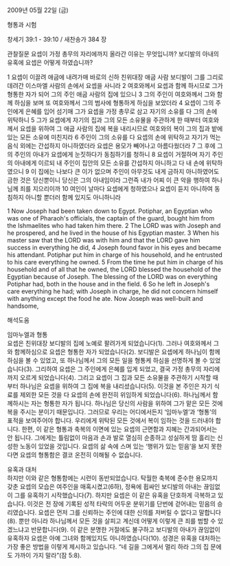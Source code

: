 2009년 05월 22일 (금)

형통과 시험



창세기 39:1 - 39:10 / 새찬송가 384 장


관찰질문
요셉이 가정 총무의 자리에까지 올라간 이유는 무엇입니까?
보디발의 아내의 유혹에 요셉은 어떻게 하였습니까?

1 요셉이 이끌려 애굽에 내려가매 바로의 신하 친위대장 애굽 사람 보디발이 그를 그리로 데려간 이스마엘 사람의 손에서 요셉을 사니라 2 여호와께서 요셉과 함께 하시므로 그가 형통한 자가 되어 그의 주인 애굽 사람의 집에 있으니 3 그의 주인이 여호와께서 그와 함께 하심을 보며 또 여호와께서 그의 범사에 형통하게 하심을 보았더라 4 요셉이 그의 주인에게 은혜를 입어 섬기매 그가 요셉을 가정 총무로 삼고 자기의 소유를 다 그의 손에 위탁하니 5 그가 요셉에게 자기의 집과 그의 모든 소유물을 주관하게 한 때부터 여호와께서 요셉을 위하여 그 애굽 사람의 집에 복을 내리시므로 여호와의 복이 그의 집과 밭에 있는 모든 소유에 미친지라 6 주인이 그의 소유를 다 요셉의 손에 위탁하고 자기가 먹는 음식 외에는 간섭하지 아니하였더라 요셉은 용모가 빼어나고 아름다웠더라 7 그 후에 그의 주인의 아내가 요셉에게 눈짓하다가 동침하기를 청하니 8 요셉이 거절하며 자기 주인의 아내에게 이르되 내 주인이 집안의 모든 소유를 간섭하지 아니하고 다 내 손에 위탁하였으니 9 이 집에는 나보다 큰 이가 없으며 주인이 아무것도 내게 금하지 아니하였어도 금한 것은 당신뿐이니 당신은 그의 아내임이라 그런즉 내가 어찌 이 큰 악을 행하여 하나님께 죄를 지으리이까 10 여인이 날마다 요셉에게 청하였으나 요셉이 듣지 아니하여 동침하지 아니할 뿐더러 함께 있지도 아니하니라  

1 Now Joseph had been taken down to Egypt. Potiphar, an Egyptian who was one of Pharaoh's officials, the captain of the guard, bought him from the Ishmaelites who had taken him there. 2 The LORD was with Joseph and he prospered, and he lived in the house of his Egyptian master. 3 When his master saw that the LORD was with him and that the LORD gave him success in everything he did, 4 Joseph found favor in his eyes and became his attendant. Potiphar put him in charge of his household, and he entrusted to his care everything he owned. 5 From the time he put him in charge of his household and of all that he owned, the LORD blessed the household of the Egyptian because of Joseph. The blessing of the LORD was on everything Potiphar had, both in the house and in the field. 6 So he left in Joseph's care everything he had; with Joseph in charge, he did not concern himself with anything except the food he ate. Now Joseph was well-built and handsome,

해석도움





임마누엘과 형통  
요셉은 친위대장 보디발의 집에 노예로 팔려가게 되었습니다(1). 그러나 여호와께서 그와 함께하심으로 요셉은 형통한 자가 되었습니다(2). 보디발은 요셉에게 하나님이 함께하심을 볼 수 있었고, 또 하나님께서 그의 모든 일을 형통케 하심을 선명하게 볼 수 있었습니다(3). 그리하여 요셉은 그 주인에게 은혜를 입게 되었고, 결국 가정 총무의 자리에까지 오르게 되었습니다(4). 그리고 요셉이 그 집과 모든 소유물을 주관하기 시작할 때부터 하나님은 요셉을 위하여 그 집에 복을 내리셨습니다(5). 이것을 본 주인은 자기 식료를 제외한 모든 것을 다 요셉의 손에 완전히 위임하게 되었습니다(6). 하나님께서 함께하시는 자는 형통한 자가 됩니다. 하나님은 당신의 사람을 위하여 그가 맡은 모든 것에 복을 주시는 분이기 때문입니다. 그러므로 우리는 어디에서든지 ‘임마누엘’과 ‘형통’의 표적을 보여주어야 합니다. 우리에게 위탁된 모든 것에서 복이 임하는 것을 드러내야 합니다. 한편, 이 같은 형통과 축복의 이면에 있는 요셉의 근면함과 지혜는 간과되어서는 안 됩니다. 그에게는 틀림없이 마음과 손과 발로 열심히 순종하고 성실하게 땀 흘리는 신성한 노동이 있었을 것입니다. 요셉의 삶 속에 스며 있는 ‘행위가 있는 믿음’을 보지 못한다면 요셉의 형통함은 결코 온전히 이해될 수 없습니다.          

유혹과 대처  
하지만 이와 같은 형통함에는 시련이 동반되었습니다. 탁월한 축복에 준수한 용모까지 갖춘 요셉의 모습은 여주인을 매혹시켰고(6하), 정욕에 휩싸인 보디발의 아내는 끊임없이 그를 유혹하기 시작했습니다(7). 하지만 요셉은 이 같은 유혹을 단호하게 극복하고 있습니다. 이것은 전 장에 기록된 성적 타락의 어두운 분위기를 단번에 걷어내는 믿음의 승리였습니다. 요셉은 먼저 그를 신뢰하는 주인에 대한 신의를 저버릴 수 없다고 말합니다(8). 뿐만 아니라 하나님께서 모든 것을 살피고 계신데 어떻게 이렇게 큰 죄를 범할 수 있겠느냐고 반문합니다(9). 이 같은 분명한 거절에도 불구하고 보디발의 아내가 끊임없이 유혹하자 요셉은 아예 그녀와 함께있지도 아니하였습니다(10). 성경은 유혹을 대처하는 가장 좋은 방법을 이렇게 제시하고 있습니다. “네 길을 그에게서 멀리 하라 그의 집 문에도 가까이 가지 말라”(잠 5:8).